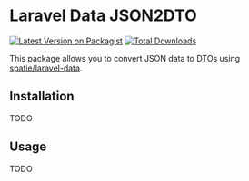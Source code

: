 # Laravel Data JSON2DTO
[![Latest Version on Packagist](https://img.shields.io/packagist/v/aaronflorey/laravel-json2dto.svg?style=flat-square)](https://packagist.org/packages/rodrigues/data-json2dto)
[![Total Downloads](https://img.shields.io/packagist/dt/aaronflorey/laravel-json2dto.svg?style=flat-square)](https://packagist.org/packages/rodrigues/data-json2dto)

This package allows you to convert JSON data to DTOs using [spatie/laravel-data](https://github.com/spatie/laravel-data).

## Installation

TODO

## Usage

TODO
